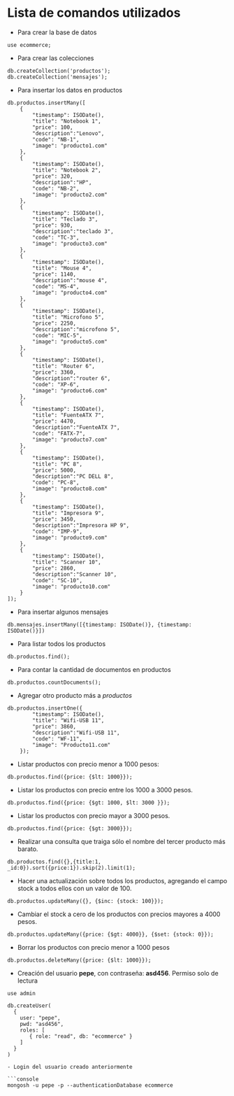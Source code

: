 # Lista de comandos utilizados

- Para crear la base de datos

```console
use ecommerce;
```

- Para crear las colecciones

```console
db.createCollection('productos');
db.createCollection('mensajes');
```

- Para insertar los datos en productos

```console
db.productos.insertMany([
    {
        "timestamp": ISODate(),
        "title": "Notebook 1",
        "price": 100,
        "description":"Lenovo",
        "code": "NB-1",
        "image": "producto1.com"
    },
    {
        "timestamp": ISODate(),
        "title": "Notebook 2",
        "price": 320,
        "description":"HP",
        "code": "NB-2",
        "image": "producto2.com"
    },
    {
        "timestamp": ISODate(),
        "title": "Teclado 3",
        "price": 930,
        "description":"teclado 3",
        "code": "TC-3",
        "image": "producto3.com"
    },
    {
        "timestamp": ISODate(),
        "title": "Mouse 4",
        "price": 1140,
        "description":"mouse 4",
        "code": "MS-4",
        "image": "producto4.com"
    },
    {
        "timestamp": ISODate(),
        "title": "Microfono 5",
        "price": 2250,
        "description":"microfono 5",
        "code": "MIC-5",
        "image": "producto5.com"
    },
    {
        "timestamp": ISODate(),
        "title": "Router 6",
        "price": 3360,
        "description":"router 6",
        "code": "XP-6",
        "image": "producto6.com"
    },
    {
        "timestamp": ISODate(),
        "title": "FuenteATX 7",
        "price": 4470,
        "description":"FuenteATX 7",
        "code": "FATX-7",
        "image": "producto7.com"
    },
    {
        "timestamp": ISODate(),
        "title": "PC 8",
        "price": 5000,
        "description":"PC DELL 8",
        "code": "PC-8",
        "image": "producto8.com"
    },
    {
        "timestamp": ISODate(),
        "title": "Impresora 9",
        "price": 3450,
        "description":"Impresora HP 9",
        "code": "IMP-9",
        "image": "producto9.com"
    },
    {
        "timestamp": ISODate(),
        "title": "Scanner 10",
        "price": 2860,
        "description":"Scanner 10",
        "code": "SC-10",
        "image": "producto10.com"
    }
]);
```

- Para insertar algunos mensajes

```console
db.mensajes.insertMany([{timestamp: ISODate()}, {timestamp: ISODate()}])
```

- Para listar todos los productos

```console
db.productos.find();
```

- Para contar la cantidad de documentos en productos

```console
db.productos.countDocuments();
```

- Agregar otro producto más a *productos*

```console
db.productos.insertOne({
        "timestamp": ISODate(),
        "title": "Wifi-USB 11",
        "price": 3860,
        "description":"Wifi-USB 11",
        "code": "WF-11",
        "image": "Producto11.com"
    });
```

- Listar productos con precio menor a 1000 pesos:

```console
db.productos.find({price: {$lt: 1000}});
```

- Listar los productos con precio entre los 1000 a 3000 pesos.

```console
db.productos.find({price: {$gt: 1000, $lt: 3000 }});
```

- Listar los productos con precio mayor a 3000 pesos.

```console
db.productos.find({price: {$gt: 3000}});
```


- Realizar una consulta que traiga sólo el nombre del tercer producto más barato.

```console
db.productos.find({},{title:1, _id:0}).sort({price:1}).skip(2).limit(1);
```


- Hacer una actualización sobre todos los productos, agregando el campo stock a todos ellos con un valor de 100.

```console
db.productos.updateMany({}, {$inc: {stock: 100}});
```


- Cambiar el stock a cero de los productos con precios mayores a 4000 pesos. 

```console
db.productos.updateMany({price: {$gt: 4000}}, {$set: {stock: 0}});
```


- Borrar los productos con precio menor a 1000 pesos

```console
db.productos.deleteMany({price: {$lt: 1000}});
```


- Creación del usuario **pepe**, con contraseña: **asd456**. Permiso solo de lectura
  
```console
use admin

db.createUser(
  {
    user: "pepe",
    pwd: "asd456",
    roles: [
       { role: "read", db: "ecommerce" }
    ]
  }
)

- Login del usuario creado anteriormente

```console
mongosh -u pepe -p --authenticationDatabase ecommerce 
```

